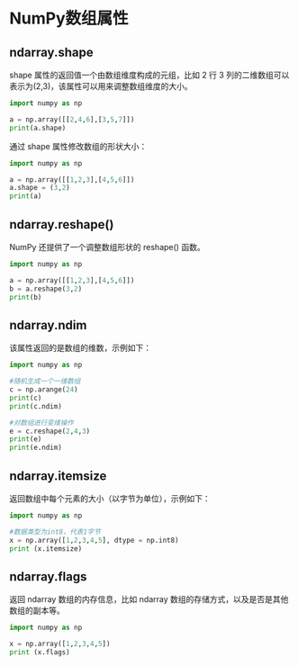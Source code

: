 # NumPy数组属性

## ndarray.shape
shape 属性的返回值一个由数组维度构成的元组，比如 2 行 3 列的二维数组可以表示为(2,3)，该属性可以用来调整数组维度的大小。
```python
import numpy as np

a = np.array([[2,4,6],[3,5,7]])
print(a.shape)
```

通过 shape 属性修改数组的形状大小： 
```python
import numpy as np

a = np.array([[1,2,3],[4,5,6]])
a.shape = (3,2)
print(a)
```

## ndarray.reshape()
NumPy 还提供了一个调整数组形状的 reshape() 函数。
```python
import numpy as np

a = np.array([[1,2,3],[4,5,6]])
b = a.reshape(3,2)
print(b)
```

## ndarray.ndim
该属性返回的是数组的维数，示例如下：
```python
import numpy as np

#随机生成一个一维数组
c = np.arange(24)
print(c)
print(c.ndim)

#对数组进行变维操作
e = c.reshape(2,4,3)
print(e) 
print(e.ndim)
```

## ndarray.itemsize
返回数组中每个元素的大小（以字节为单位），示例如下：
```python
import numpy as np

#数据类型为int8，代表1字节
x = np.array([1,2,3,4,5], dtype = np.int8)
print (x.itemsize)
```

## ndarray.flags
返回 ndarray 数组的内存信息，比如 ndarray 数组的存储方式，以及是否是其他数组的副本等。
```python
import numpy as np

x = np.array([1,2,3,4,5])
print (x.flags)
```

